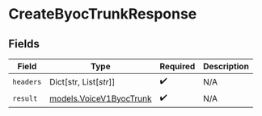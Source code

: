 # CreateByocTrunkResponse


## Fields

| Field                                                    | Type                                                     | Required                                                 | Description                                              |
| -------------------------------------------------------- | -------------------------------------------------------- | -------------------------------------------------------- | -------------------------------------------------------- |
| `headers`                                                | Dict[str, List[*str*]]                                   | :heavy_check_mark:                                       | N/A                                                      |
| `result`                                                 | [models.VoiceV1ByocTrunk](../models/voicev1byoctrunk.md) | :heavy_check_mark:                                       | N/A                                                      |